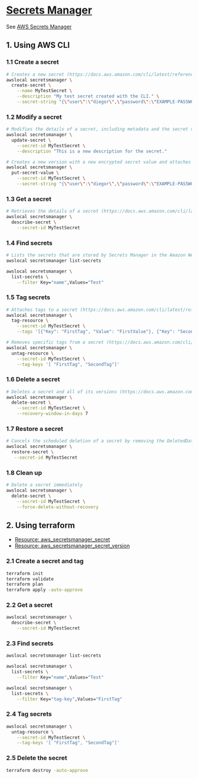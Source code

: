 # [Secrets Manager](https://docs.localstack.cloud/references/coverage/coverage_secretsmanager/)

See [AWS Secrets Manager](https://docs.aws.amazon.com/secretsmanager/latest/userguide/intro.html)

## 1. Using AWS CLI

### 1.1 Create a secret

```sh
# Creates a new secret (https://docs.aws.amazon.com/cli/latest/reference/secretsmanager/create-secret.html)
awslocal secretsmanager \
  create-secret \
    --name MyTestSecret \
    --description "My test secret created with the CLI." \
    --secret-string "{\"user\":\"diegor\",\"password\":\"EXAMPLE-PASSWORD\"}"
```

### 1.2 Modify a secret

```sh
# Modifies the details of a secret, including metadata and the secret value (https://docs.aws.amazon.com/cli/latest/reference/secretsmanager/update-secret.html)
awslocal secretsmanager \
  update-secret \
    --secret-id MyTestSecret \
    --description "This is a new description for the secret."

# Creates a new version with a new encrypted secret value and attaches it to the secret (https://docs.aws.amazon.com/cli/latest/reference/secretsmanager/put-secret-value.html)
awslocal secretsmanager \
  put-secret-value \
    --secret-id MyTestSecret \
    --secret-string "{\"user\":\"diegor\",\"password\":\"EXAMPLE-PASSWORD\"}"
```

### 1.3 Get a secret

```sh
# Retrieves the details of a secret (https://docs.aws.amazon.com/cli/latest/reference/secretsmanager/get-secret-value.html)
awslocal secretsmanager \
  describe-secret \
    --secret-id MyTestSecret
```

### 1.4 Find secrets

```sh
# Lists the secrets that are stored by Secrets Manager in the Amazon Web Services account, not including secrets that are marked for deletion (https://docs.aws.amazon.com/cli/latest/reference/secretsmanager/list-secrets.html)
awslocal secretsmanager list-secrets

awslocal secretsmanager \
  list-secrets \
    --filter Key="name",Values="Test"
```

### 1.5 Tag secrets

```sh
# Attaches tags to a secret (https://docs.aws.amazon.com/cli/latest/reference/secretsmanager/tag-resource.html)
awslocal secretsmanager \
  tag-resource \
    --secret-id MyTestSecret \
    --tags '[{"Key": "FirstTag", "Value": "FirstValue"}, {"Key": "SecondTag", "Value": "SecondValue"}]'

# Removes specific tags from a secret (https://docs.aws.amazon.com/cli/latest/reference/secretsmanager/untag-resource.html)
awslocal secretsmanager \
  untag-resource \
    --secret-id MyTestSecret \
    --tag-keys '[ "FirstTag", "SecondTag"]'
```

### 1.6 Delete a secret

```sh
# Deletes a secret and all of its versions (https://docs.aws.amazon.com/cli/latest/reference/secretsmanager/delete-secret.html)
awslocal secretsmanager \
  delete-secret \
    --secret-id MyTestSecret \
    --recovery-window-in-days 7
```

### 1.7 Restore a secret

```sh
# Cancels the scheduled deletion of a secret by removing the DeletedDate time stamp (https://docs.aws.amazon.com/cli/latest/reference/secretsmanager/restore-secret.html)
awslocal secretsmanager \
  restore-secret \
   --secret-id MyTestSecret
```

### 1.8 Clean up

```sh
# Delete a secret immediately
awslocal secretsmanager \
  delete-secret \
    --secret-id MyTestSecret \
    --force-delete-without-recovery
```

## 2. Using terraform

- [Resource: aws_secretsmanager_secret](https://registry.terraform.io/providers/hashicorp/aws/latest/docs/resources/secretsmanager_secret)
- [Resource: aws_secretsmanager_secret_version](https://registry.terraform.io/providers/hashicorp/aws/latest/docs/resources/secretsmanager_secret_version)

### 2.1 Create a secret and tag

```sh
terraform init
terraform validate
terraform plan
terraform apply -auto-approve
```

### 2.2 Get a secret

```sh
awslocal secretsmanager \
  describe-secret \
    --secret-id MyTestSecret
```

### 2.3 Find secrets

```sh
awslocal secretsmanager list-secrets

awslocal secretsmanager \
  list-secrets \
    --filter Key="name",Values="Test"

awslocal secretsmanager \
  list-secrets \
    --filter Key="tag-key",Values="FirstTag"
```

### 2.4 Tag secrets

```sh
awslocal secretsmanager \
  untag-resource \
    --secret-id MyTestSecret \
    --tag-keys '[ "FirstTag", "SecondTag"]'
```

### 2.5 Delete the secret

```sh
terraform destroy -auto-approve
```
